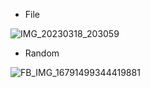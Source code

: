 * File 

![IMG_20230318_203059](https://user-images.githubusercontent.com/91779473/226112383-b1e09145-154a-4268-968c-4dbaaa58cc68.jpg)

* Random

![FB_IMG_16791499344419881](https://user-images.githubusercontent.com/91779473/226112496-3fbd2fd0-0443-4fcf-a636-eb0a428936cb.jpg)
